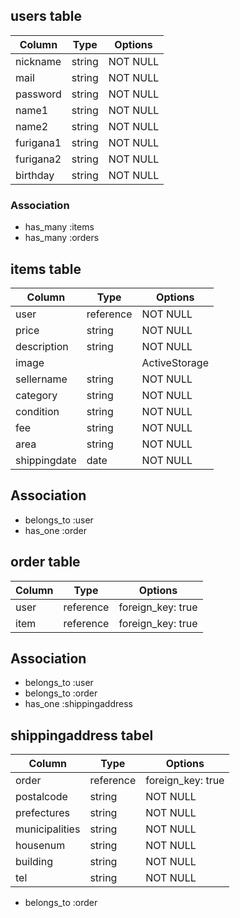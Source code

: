 

## users table

| Column    | Type   | Options  | 
| --------- | ------ | -------- | 
| nickname  | string | NOT NULL | 
| mail      | string | NOT NULL | 
| password  | string | NOT NULL | 
| name1     | string | NOT NULL | 
| name2     | string | NOT NULL | 
| furigana1 | string | NOT NULL | 
| furigana2 | string | NOT NULL | 
| birthday  | string | NOT NULL | 

### Association

- has_many :items
- has_many :orders


## items table

| Column       | Type      | Options       | 
| ------------ | --------- | ------------- | 
| user         | reference | NOT NULL      | 
| price        | string    | NOT NULL      | 
| description  | string    | NOT NULL      | 
| image        |           | ActiveStorage | 
| sellername   | string    | NOT NULL      | 
| category     | string    | NOT NULL      | 
| condition    | string    | NOT NULL      | 
| fee          | string    | NOT NULL      | 
| area         | string    | NOT NULL      | 
| shippingdate | date      | NOT NULL      | 

## Association

- belongs_to :user
- has_one :order



## order table

| Column | Type      | Options           | 
| ------ | --------- | ----------------- | 
| user   | reference | foreign_key: true | 
| item   | reference | foreign_key: true | 

## Association

- belongs_to :user
- belongs_to :order
- has_one :shippingaddress



## shippingaddress tabel


| Column         | Type      | Options           | 
| -------------- | --------- | ----------------- | 
| order          | reference | foreign_key: true | 
| postalcode     | string    | NOT NULL          | 
| prefectures    | string    | NOT NULL          | 
| municipalities | string    | NOT NULL          | 
| housenum       | string    | NOT NULL          | 
| building       | string    | NOT NULL          | 
| tel            | string    | NOT NULL          | 

- belongs_to :order